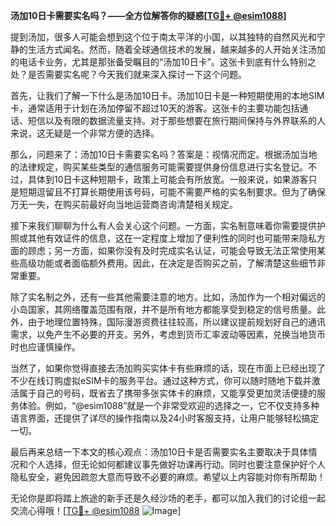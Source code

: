 **汤加10日卡需要实名吗？——全方位解答你的疑惑[[TG💪+ @esim1088](https://t.me/s/esim1088)]**

提到汤加，很多人可能会想到这个位于南太平洋的小国，以其独特的自然风光和宁静的生活方式闻名。然而，随着全球通信技术的发展，越来越多的人开始关注汤加的电话卡业务，尤其是那张备受瞩目的“汤加10日卡”。这张卡到底有什么特别之处？是否需要实名呢？今天我们就来深入探讨一下这个问题。

首先，让我们了解一下什么是汤加10日卡。汤加10日卡是一种短期使用的本地SIM卡，通常适用于计划在汤加停留不超过10天的游客。这张卡的主要功能包括通话、短信以及有限的数据流量支持。对于那些想要在旅行期间保持与外界联系的人来说，这无疑是一个非常方便的选择。

那么，问题来了：汤加10日卡需要实名吗？答案是：视情况而定。根据汤加当地的法律规定，购买某些类型的通信服务可能需要提供身份信息进行实名登记。不过，具体到10日卡这种短期卡，政策上可能会有所放宽。一般来说，如果游客只是短期逗留且不打算长期使用该号码，可能不需要严格的实名制要求。但为了确保万无一失，在购买前最好向当地运营商咨询清楚相关规定。

接下来我们聊聊为什么有人会关心这个问题。一方面，实名制意味着你需要提供护照或其他有效证件的信息，这在一定程度上增加了便利性的同时也可能带来隐私方面的顾虑；另一方面，如果你没有及时完成实名认证，可能会导致无法正常使用某些高级功能或者面临额外费用。因此，在决定是否购买之前，了解清楚这些细节非常重要。

除了实名制之外，还有一些其他需要注意的地方。比如，汤加作为一个相对偏远的小岛国家，其网络覆盖范围有限，并不是所有地方都能享受到稳定的信号质量。此外，由于地理位置特殊，国际漫游资费往往较高，所以建议提前规划好自己的通讯需求，以免产生不必要的开支。另外，考虑到货币汇率波动等因素，兑换当地货币时也应谨慎操作。

当然了，如果你觉得直接去汤加购买实体卡有些麻烦的话，现在市面上已经出现了不少在线订购虚拟eSIM卡的服务平台。通过这种方式，你可以随时随地下载并激活属于自己的号码，既省去了携带多张实体卡的麻烦，又能享受更加灵活便捷的服务体验。例如，“@esim1088”就是一个非常受欢迎的选择之一，它不仅支持多种语言界面，还提供了详尽的操作指南以及24小时客服支持，让用户能够轻松搞定一切。

最后再来总结一下本文的核心观点：汤加10日卡是否需要实名主要取决于具体情况和个人选择，但无论如何都建议事先做好功课再行动。同时也要注意保护好个人隐私安全，避免因疏忽大意而导致不必要的麻烦。希望以上内容能对你有所帮助！

无论你是即将踏上旅途的新手还是久经沙场的老手，都可以加入我们的讨论组一起交流心得哦！[[TG💪+ @esim1088](https://t.me/s/esim1088) ![Image](https://i.postimg.cc/4NQfJmqS/Snipaste-2025-05-13-00-14-12.png)]